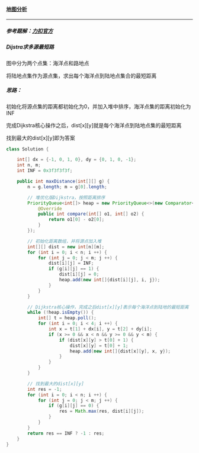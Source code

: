 #### <a href="https://leetcode.cn/problems/as-far-from-land-as-possible/">地图分析</a>

--------------

##### 参考题解：[力扣官方](https://leetcode.cn/problems/as-far-from-land-as-possible/solution/di-tu-fen-xi-by-leetcode-solution/)

##### Dijstra求多源最短路

图中分为两个点集：海洋点和路地点

将陆地点集作为源点集，求出每个海洋点到陆地点集合的最短距离

##### 思路：

初始化将源点集的距离都初始化为0，并加入堆中排序，海洋点集的距离初始化为INF

完成Dijkstra核心操作之后，dist\[x][y]就是每个海洋点到陆地点集的最短距离

找到最大的dist\[x][y]即为答案

```java
class Solution {

    int[] dx = {-1, 0, 1, 0}, dy = {0, 1, 0, -1};
    int n, m;
    int INF = 0x3f3f3f3f;

    public int maxDistance(int[][] g) {
        n = g.length; m = g[0].length;

        // 堆优化版Dijkstra，按照距离排序
        PriorityQueue<int[]> heap = new PriorityQueue<>(new Comparator<int[]>() {
            @Override
            public int compare(int[] o1, int[] o2) {
                return o1[0] - o2[0];
            }
        });

        // 初始化距离数组，并将源点加入堆
        int[][] dist = new int[n][m];
        for (int i = 0; i < n; i ++) {
            for (int j = 0; j < m; j ++) {
                dist[i][j] = INF;
                if (g[i][j] == 1) {
                    dist[i][j] = 0;
                    heap.add(new int[]{dist[i][j], i, j});
                }
            }
        }

        // Dijkstra核心操作，完成之后dist[x][y]表示每个海洋点到陆地的最短距离
        while (!heap.isEmpty()) {
            int[] t = heap.poll();
            for (int i = 0; i < 4; i ++) {
                int x = t[1] + dx[i], y = t[2] + dy[i];
                if (x >= 0 && x < n && y >= 0 && y < m) {
                    if (dist[x][y] > t[0] + 1) {
                        dist[x][y] = t[0] + 1;
                        heap.add(new int[]{dist[x][y], x, y});
                    }
                }
            }
        }

        // 找到最大的dist[x][y]
        int res = -1;
        for (int i = 0; i < n; i ++) {
            for (int j = 0; j < m; j ++) {
                if (g[i][j] == 0) {
                    res = Math.max(res, dist[i][j]);
                }
            }
        }
        return res == INF ? -1 : res;
    }
}
```

